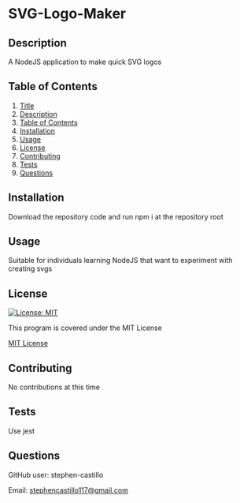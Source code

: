 # SVG-Logo-Maker

## Description

A NodeJS application to make quick SVG logos

## Table of Contents

1. [Title](#project-title)
2. [Description](#description)
3. [Table of Contents](#table-of-contents)
4. [Installation](#installation)
5. [Usage](#usage)
6. [License](#license)
7. [Contributing](#contributing)
8. [Tests](#tests)
9. [Questions](#questions)

## Installation

Download the repository code and run npm i at the repository root

## Usage

Suitable for individuals learning NodeJS that want to experiment with creating svgs

## License

[![License: MIT](https://img.shields.io/badge/License-MIT-yellow.svg)](https://opensource.org/licenses/MIT)

This program is covered under the MIT License

[MIT License](https://choosealicense.com/licenses/mit/)

## Contributing

No contributions at this time

## Tests

Use jest

## Questions

GitHub user: stephen-castillo

Email: stephencastillo117@gmail.com

